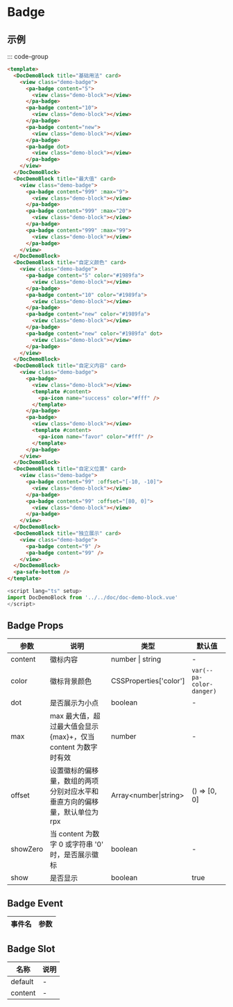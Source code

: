 # Badge

## 示例

<!--codes start-->

::: code-group

```html [template]
<template>
  <DocDemoBlock title="基础用法" card>
    <view class="demo-badge">
      <pa-badge content="5">
        <view class="demo-block"></view>
      </pa-badge>
      <pa-badge content="10">
        <view class="demo-block"></view>
      </pa-badge>
      <pa-badge content="new">
        <view class="demo-block"></view>
      </pa-badge>
      <pa-badge dot>
        <view class="demo-block"></view>
      </pa-badge>
    </view>
  </DocDemoBlock>
  <DocDemoBlock title="最大值" card>
    <view class="demo-badge">
      <pa-badge content="999" :max="9">
        <view class="demo-block"></view>
      </pa-badge>
      <pa-badge content="999" :max="20">
        <view class="demo-block"></view>
      </pa-badge>
      <pa-badge content="999" :max="99">
        <view class="demo-block"></view>
      </pa-badge>
    </view>
  </DocDemoBlock>
  <DocDemoBlock title="自定义颜色" card>
    <view class="demo-badge">
      <pa-badge content="5" color="#1989fa">
        <view class="demo-block"></view>
      </pa-badge>
      <pa-badge content="10" color="#1989fa">
        <view class="demo-block"></view>
      </pa-badge>
      <pa-badge content="new" color="#1989fa">
        <view class="demo-block"></view>
      </pa-badge>
      <pa-badge content="new" color="#1989fa" dot>
        <view class="demo-block"></view>
      </pa-badge>
    </view>
  </DocDemoBlock>
  <DocDemoBlock title="自定义内容" card>
    <view class="demo-badge">
      <pa-badge>
        <view class="demo-block"></view>
        <template #content>
          <pa-icon name="success" color="#fff" />
        </template>
      </pa-badge>
      <pa-badge>
        <view class="demo-block"></view>
        <template #content>
          <pa-icon name="favor" color="#fff" />
        </template>
      </pa-badge>
    </view>
  </DocDemoBlock>
  <DocDemoBlock title="自定义位置" card>
    <view class="demo-badge">
      <pa-badge content="99" :offset="[-10, -10]">
        <view class="demo-block"></view>
      </pa-badge>
      <pa-badge content="99" :offset="[80, 0]">
        <view class="demo-block"></view>
      </pa-badge>
    </view>
  </DocDemoBlock>
  <DocDemoBlock title="独立展示" card>
    <view class="demo-badge">
      <pa-badge content="9" />
      <pa-badge content="99" />
    </view>
  </DocDemoBlock>
  <pa-safe-bottom />
</template>
```
```ts [script]
<script lang="ts" setup>
import DocDemoBlock from '../../doc/doc-demo-block.vue'
</script>
```

<!--codes end-->

## Badge Props

<!--props start-->

| 参数 | 说明 | 类型 | 默认值 |
| --- | ----- | --- | --- |
| content | 徽标内容 | number \| string | - |
| color | 徽标背景颜色 | CSSProperties['color'] |  `var(--pa-color-danger)` |
| dot | 是否展示为小点 | boolean | - |
| max | max 最大值，超过最大值会显示 {max}+，仅当 content 为数字时有效 | number | - |
| offset | 设置徽标的偏移量，数组的两项分别对应水平和垂直方向的偏移量，默认单位为rpx | Array\<number\|string\> |  () => [0, 0] |
| showZero | 当 content 为数字 0 或字符串 '0' 时，是否展示徽标 | boolean | - |
| show | 是否显示 | boolean |  true |

<!--props end-->

## Badge Event

<!--event start-->

| 事件名 | 参数 |
| --- | --- |


<!--event end-->

## Badge Slot

<!--slot start-->

| 名称 | 说明 |
| --- | --- |
| default | - |
| content | - |

<!--slot end-->

